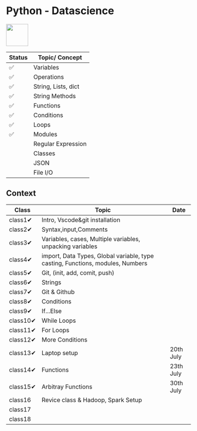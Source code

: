 # Python - Datascience
<p align="left">
<img href="google.com" src="https://user-images.githubusercontent.com/79694828/230014332-40078db9-dcdb-4403-8e58-cfbe8572a89b.png" width="60" height="60" />

|Status|Topic/ Concept|
|---|---|
|✅|Variables|
|✅|Operations|
|✅|String, Lists, dict|
|✅|String Methods|
|✅|Functions|
|✅|Conditions|
|✅|Loops|
|✅|Modules|
||Regular Expression|
||Classes|
||JSON|
||File I/O|



## Context
|Class|Topic|Date|
|---|---|---|
|class1✔ | Intro, Vscode&git installation   | |
|class2✔ | Syntax,input,Comments  | |
|class3✔ | Variables, cases, Multiple variables, unpacking variables  | |
|class4✔ | import, Data Types, Global variable, type casting, Functions, modules, Numbers  | |
|class5✔ | Git, (init, add, comit, push)  | |
|class6✔ | Strings  | |
|class7✔ | Git & Github  | |
|class8✔ | Conditions  | |
|class9✔ | If...Else  | |
|class10✔ | While Loops  | |
|class11✔ | For Loops  | |
|class12✔ | More Conditions  | |
|class13✔ | Laptop setup  | 20th July |
|class14✔ | Functions | 23th July|
|class15✔  | Arbitray Functions  | 30th July |
|class16 | Revice class & Hadoop, Spark Setup  |  |
|class17 |  |  |
|class18  |   |  |

<!--

|class8 | Operators, Booleans, Lists,  | |
|class9 | Tuples,Sets, Dictionaries | |

|class1 | Functions  | |
|class1 | Lambda  | |
|class1 | Arrays  | |
|class1 | Classes/Objects  | |
|class1 | Inheritance  | |
|class1 | Iterators  | |
|class1 | Polymorphism  | |
|class1 | Scope  | |
|class1 | Modules  | |
|class1 | Dates  | |
|class1 | Math  | |
|class1 | JSON  | |
|class1 | RegEx  | |
|class1 | PIP  | |
|class1 | Try...Except  | |
|class1 | User Input  | |
|class1 | String Formatting  | |

File Handling
| File Handling  | |
| Read Files  | |
| Write/Create Files  | |
| Delete Files  | |


File Handling
Python File Handling
Python Read Files
Python Write/Create Files
Python Delete Files

-->
